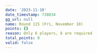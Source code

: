 ```yaml
---
date: '2023-11-10'
date_timestamp: 738834
gg_url: null
name: Round 115 (Fri, November 10)
points: {}
reason: Only 6 players, 8 are required
total_points: 0
valid: false
---
```

